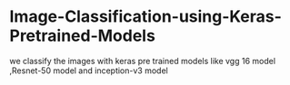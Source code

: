 # Image-Classification-using-Keras-Pretrained-Models
we classify the images with keras pre trained models like vgg 16 model ,Resnet-50 model and  inception-v3 model
